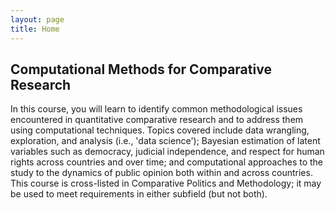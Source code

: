 ```yaml
---
layout: page
title: Home
---
```


## Computational Methods for Comparative Research

In this course, you will learn to identify common methodological issues encountered in quantitative comparative research and to address them using computational techniques.  Topics covered include data wrangling, exploration, and analysis (i.e., 'data science'); Bayesian estimation of latent variables such as democracy, judicial independence, and respect for human rights across countries and over time; and computational approaches to the study to the dynamics of public opinion both within and across countries. This course is cross-listed in Comparative Politics and Methodology; it may be used to meet requirements in either subfield (but not both).
